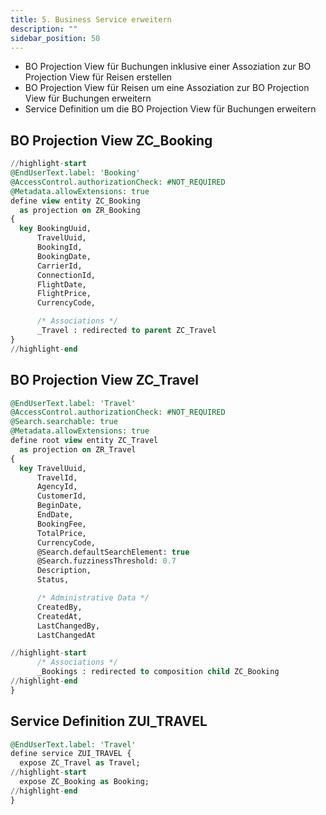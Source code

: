 ```yaml
---
title: 5. Business Service erweitern
description: ""
sidebar_position: 50
---
```


- BO Projection View für Buchungen inklusive einer Assoziation zur BO Projection View für Reisen erstellen
- BO Projection View für Reisen um eine Assoziation zur BO Projection View für Buchungen erweitern
- Service Definition um die BO Projection View für Buchungen erweitern

## BO Projection View ZC_Booking

```sql showLineNumbers
//highlight-start
@EndUserText.label: 'Booking'
@AccessControl.authorizationCheck: #NOT_REQUIRED
@Metadata.allowExtensions: true
define view entity ZC_Booking
  as projection on ZR_Booking
{
  key BookingUuid,
      TravelUuid,
      BookingId,
      BookingDate,
      CarrierId,
      ConnectionId,
      FlightDate,
      FlightPrice,
      CurrencyCode,

      /* Associations */
      _Travel : redirected to parent ZC_Travel
}
//highlight-end
```

## BO Projection View ZC_Travel

```sql showLineNumbers
@EndUserText.label: 'Travel'
@AccessControl.authorizationCheck: #NOT_REQUIRED
@Search.searchable: true
@Metadata.allowExtensions: true
define root view entity ZC_Travel
  as projection on ZR_Travel
{
  key TravelUuid,
      TravelId,
      AgencyId,
      CustomerId,
      BeginDate,
      EndDate,
      BookingFee,
      TotalPrice,
      CurrencyCode,
      @Search.defaultSearchElement: true
      @Search.fuzzinessThreshold: 0.7
      Description,
      Status,

      /* Administrative Data */
      CreatedBy,
      CreatedAt,
      LastChangedBy,
      LastChangedAt

//highlight-start
      /* Associations */
      _Bookings : redirected to composition child ZC_Booking
//highlight-end
}
```

## Service Definition ZUI_TRAVEL

```sql showLineNumbers
@EndUserText.label: 'Travel'
define service ZUI_TRAVEL {
  expose ZC_Travel as Travel;
//highlight-start
  expose ZC_Booking as Booking;
//highlight-end
}
```
